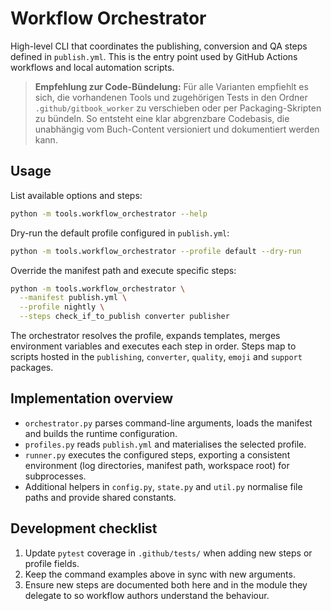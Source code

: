 # Workflow Orchestrator

High-level CLI that coordinates the publishing, conversion and QA steps defined
in `publish.yml`.  This is the entry point used by GitHub Actions workflows and
local automation scripts.

> **Empfehlung zur Code-Bündelung:** Für alle Varianten empfiehlt es sich, die vorhandenen
> Tools und zugehörigen Tests in den Ordner `.github/gitbook_worker` zu verschieben oder per
> Packaging-Skripten zu bündeln. So entsteht eine klar abgrenzbare Codebasis, die unabhängig
> vom Buch-Content versioniert und dokumentiert werden kann.

## Usage

List available options and steps:

```bash
python -m tools.workflow_orchestrator --help
```

Dry-run the default profile configured in `publish.yml`:

```bash
python -m tools.workflow_orchestrator --profile default --dry-run
```

Override the manifest path and execute specific steps:

```bash
python -m tools.workflow_orchestrator \
  --manifest publish.yml \
  --profile nightly \
  --steps check_if_to_publish converter publisher
```

The orchestrator resolves the profile, expands templates, merges environment
variables and executes each step in order.  Steps map to scripts hosted in the
`publishing`, `converter`, `quality`, `emoji` and `support` packages.

## Implementation overview

* `orchestrator.py` parses command-line arguments, loads the manifest and builds
  the runtime configuration.
* `profiles.py` reads `publish.yml` and materialises the selected profile.
* `runner.py` executes the configured steps, exporting a consistent environment
  (log directories, manifest path, workspace root) for subprocesses.
* Additional helpers in `config.py`, `state.py` and `util.py` normalise file
  paths and provide shared constants.

## Development checklist

1. Update `pytest` coverage in `.github/tests/` when adding new steps or profile
   fields.
2. Keep the command examples above in sync with new arguments.
3. Ensure new steps are documented both here and in the module they delegate to
   so workflow authors understand the behaviour.
